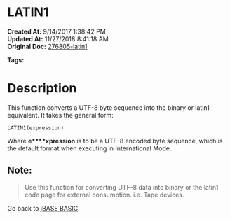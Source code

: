 # LATIN1

**Created At:** 9/14/2017 1:38:42 PM  
**Updated At:** 11/27/2018 8:41:18 AM  
**Original Doc:** [276805-latin1](https://docs.jbase.com/36868-jbase-basic/276805-latin1)  

**Tags:**
<badge text='character set' vertical='middle' />

# Description

This function converts a UTF-8 byte sequence into the binary or latin1 equivalent. It takes the general form:

```
LATIN1(expression)
```

Where **e****xpression** is to be a UTF-8 encoded byte sequence, which is the default format when executing in International Mode.

## Note: 


> Use this function for converting UTF-8 data into binary or the latin1 code page for external consumption. i.e. Tape devices.




Go back to [jBASE BASIC](./../jbase-basic-programmers-reference-guide).
